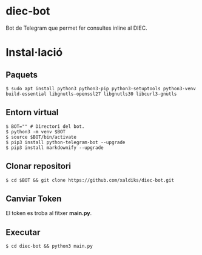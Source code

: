 # diec-bot
Bot de Telegram que permet fer consultes inline al DIEC.

# Instal·lació

## Paquets
```
$ sudo apt install python3 python3-pip python3-setuptools python3-venv build-essential libgnutls-openssl27 libgnutls30 libcurl3-gnutls
```

## Entorn virtual
````
$ BOT="" # Directori del bot.
$ python3 -m venv $BOT
$ source $BOT/bin/activate
$ pip3 install python-telegram-bot --upgrade
$ pip3 install markdownify --upgrade
````

## Clonar repositori
```
$ cd $BOT && git clone https://github.com/xaldiks/diec-bot.git
```

## Canviar Token
El token es troba al fitxer **main.py**.

## Executar
```
$ cd diec-bot && python3 main.py
```
